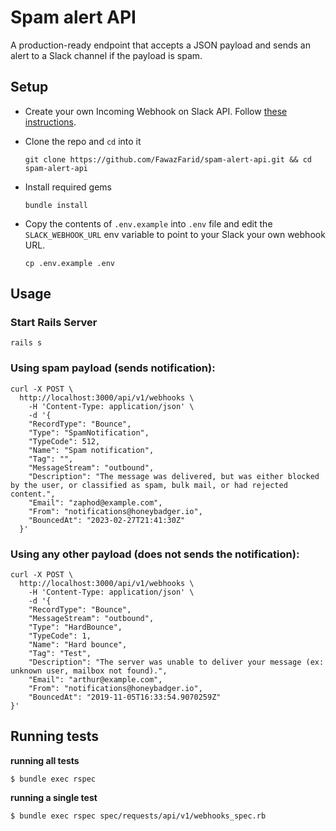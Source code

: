 # Spam alert API
A production-ready endpoint that accepts a JSON payload and sends an alert to a Slack channel if the payload is spam.

## Setup
- Create your own Incoming Webhook on Slack API. Follow [these instructions](https://api.slack.com/messaging/webhooks).

- Clone the repo and `cd` into it
  ```shell
  git clone https://github.com/FawazFarid/spam-alert-api.git && cd spam-alert-api
  ```

- Install required gems

  ```shell
  bundle install
  ```

- Copy the contents of `.env.example` into `.env` file and edit the `SLACK_WEBHOOK_URL` env variable to point to your Slack your own webhook URL.

  ```shell
  cp .env.example .env
  ```

## Usage

### Start Rails Server

```shell
rails s
```

### Using spam payload (sends notification):

```shell
curl -X POST \
  http://localhost:3000/api/v1/webhooks \
    -H 'Content-Type: application/json' \
    -d '{
    "RecordType": "Bounce",
    "Type": "SpamNotification",
    "TypeCode": 512,
    "Name": "Spam notification",
    "Tag": "",
    "MessageStream": "outbound",
    "Description": "The message was delivered, but was either blocked by the user, or classified as spam, bulk mail, or had rejected content.",
    "Email": "zaphod@example.com",
    "From": "notifications@honeybadger.io",
    "BouncedAt": "2023-02-27T21:41:30Z"
  }'
```

### Using any other payload (**does not** sends the notification):

```shell
curl -X POST \
  http://localhost:3000/api/v1/webhooks \
    -H 'Content-Type: application/json' \
    -d '{
    "RecordType": "Bounce",
    "MessageStream": "outbound",
    "Type": "HardBounce",
    "TypeCode": 1,
    "Name": "Hard bounce",
    "Tag": "Test",
    "Description": "The server was unable to deliver your message (ex: unknown user, mailbox not found).",
    "Email": "arthur@example.com",
    "From": "notifications@honeybadger.io",
    "BouncedAt": "2019-11-05T16:33:54.9070259Z"
}'
```

## Running tests

**running all tests**

```shell
$ bundle exec rspec
```

**running a single test**

```shell
$ bundle exec rspec spec/requests/api/v1/webhooks_spec.rb
```
